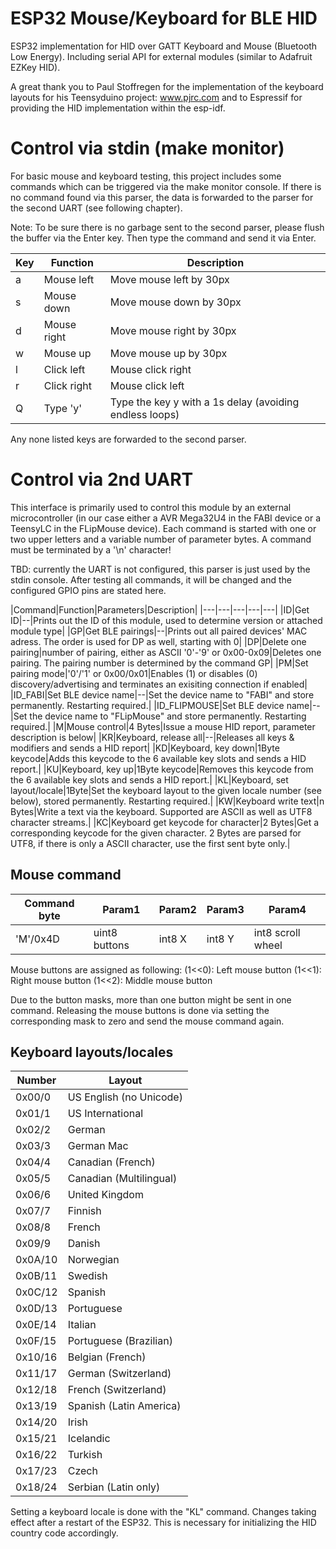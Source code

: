 # ESP32 Mouse/Keyboard for BLE HID
ESP32 implementation for HID over GATT Keyboard and Mouse (Bluetooth Low Energy). Including serial API for external modules (similar to Adafruit EZKey HID).

A great thank you to Paul Stoffregen for the implementation of the keyboard layouts for his Teensyduino project:
www.pjrc.com
and to Espressif for providing the HID implementation within the esp-idf.


# Control via stdin (make monitor)

For basic mouse and keyboard testing, this project includes some commands which
can be triggered via the make monitor console.
If there is no command found via this parser, the data is forwarded to the 
parser for the second UART (see following chapter).

Note: To be sure there is no garbage sent to the second parser, please flush
the buffer via the Enter key. Then type the command and send it via Enter.

|Key|Function   |Description|
|---|-----------|-----------|
|a  |Mouse left |Move mouse left by 30px |
|s  |Mouse down |Move mouse down by 30px |
|d  |Mouse right|Move mouse right by 30px |
|w  |Mouse up   |Move mouse up by 30px |
|l  |Click left |Mouse click right |
|r  |Click right|Mouse click left  |
|Q  |Type 'y'   |Type the key y with a 1s delay (avoiding endless loops)|

Any none listed keys are forwarded to the second parser.


# Control via 2nd UART

This interface is primarily used to control this module by an external microcontroller (in our case
either a AVR Mega32U4 in the FABI device or a TeensyLC in the FLipMouse device).
Each command is started with one or two upper letters and a variable number of parameter bytes.
A command must be terminated by a '\n' character!

TBD: currently the UART is not configured, this parser is just used by the stdin console. After testing all
commands, it will be changed and the configured GPIO pins are stated here.

|Command|Function|Parameters|Description|
|---|---|---|---|---|
|ID|Get ID|--|Prints out the ID of this module, used to determine version or attached module type|
|GP|Get BLE pairings|--|Prints out all paired devices' MAC adress. The order is used for DP as well, starting with 0|
|DP|Delete one pairing|number of pairing, either as ASCII '0'-'9' or 0x00-0x09|Deletes one pairing. The pairing number is determined by the command GP|
|PM|Set pairing mode|'0'/'1' or 0x00/0x01|Enables (1) or disables (0) discovery/advertising and terminates an exisiting connection if enabled|
|ID_FABI|Set BLE device name|--|Set the device name to "FABI" and store permanently. Restarting required.|
|ID_FLIPMOUSE|Set BLE device name|--|Set the device name to "FLipMouse" and store permanently. Restarting required.|
|M|Mouse control|4 Bytes|Issue a mouse HID report, parameter description is below|
|KR|Keyboard, release all|--|Releases all keys & modifiers and sends a HID report|
|KD|Keyboard, key down|1Byte keycode|Adds this keycode to the 6 available key slots and sends a HID report.|
|KU|Keyboard, key up|1Byte keycode|Removes this keycode from the 6 available key slots and sends a HID report.|
|KL|Keyboard, set layout/locale|1Byte|Set the keyboard layout to the given locale number (see below), stored permanently. Restarting required.|
|KW|Keyboard write text|n Bytes|Write a text via the keyboard. Supported are ASCII as well as UTF8 character streams.|
|KC|Keyboard get keycode for character|2 Bytes|Get a corresponding keycode for the given character. 2 Bytes are parsed for UTF8, if there is only a ASCII character, use the first sent byte only.|


## Mouse command

|Command byte|Param1|Param2|Param3|Param4|
|------------|------|------|------|------|
|'M'/0x4D    |uint8 buttons|int8 X|int8 Y|int8 scroll wheel|

Mouse buttons are assigned as following:
(1<<0): Left mouse button
(1<<1): Right mouse button
(1<<2): Middle mouse button

Due to the button masks, more than one button might be sent in one command.
Releasing the mouse buttons is done via setting the corresponding mask to zero and
send the mouse command again.


## Keyboard layouts/locales

|Number|Layout|
|------|------|
|0x00/0| US English (no Unicode)|
|0x01/1| US International|
|0x02/2| German|
|0x03/3| German Mac|
|0x04/4| Canadian (French)|
|0x05/5| Canadian (Multilingual)|
|0x06/6| United Kingdom|
|0x07/7| Finnish|
|0x08/8| French|
|0x09/9| Danish|
|0x0A/10| Norwegian|
|0x0B/11| Swedish|
|0x0C/12| Spanish|
|0x0D/13| Portuguese|
|0x0E/14| Italian|
|0x0F/15| Portuguese (Brazilian)|
|0x10/16| Belgian (French)|
|0x11/17| German (Switzerland)|
|0x12/18| French (Switzerland)|
|0x13/19| Spanish (Latin America)|
|0x14/20| Irish|
|0x15/21| Icelandic|
|0x16/22| Turkish|
|0x17/23| Czech|
|0x18/24| Serbian (Latin only)|

Setting a keyboard locale is done with the "KL" command. Changes taking effect after a restart of the ESP32. This is necessary for initializing the HID country code accordingly.
